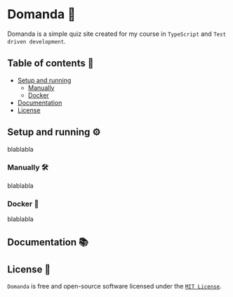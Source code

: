 # Domanda 🎨

Domanda is a simple quiz site created for my course in `TypeScript` and `Test driven development`.

## Table of contents 📖

- <a href="#setup-and-running-%EF%B8%8F">Setup and running</a>
  - <a href="#manually-%EF%B8%8F">Manually</a>
  - <a href="#docker-">Docker </a>
- <a href="#documentation-">Documentation</a> 
- <a href="#license-">License</a>

## Setup and running ⚙️

blablabla

### Manually 🛠️

blablabla

### Docker 🐋

blablabla

## Documentation 📚

## License 📃

`Domanda` is free and open-source software licensed under the <a href="./LICENSE">`MIT License`</a>. 
